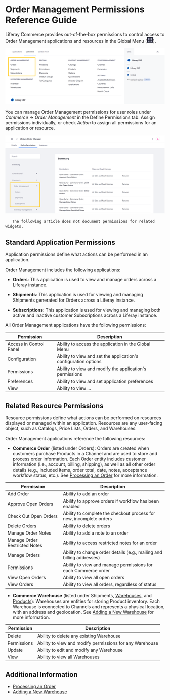 # Order Management Permissions Reference Guide

Liferay Commerce provides out-of-the-box permissions to control access to Order Management applications and resources in the Global Menu (![Global Menu](../../images/icon-applications-menu.png)).

![Control access to Order Management applications and resources.](./order-management-permissions-reference-guide/images/01.png)

You can manage Order Management permissions for user roles under *Commerce* &rarr; *Order Management* in the Define Permissions tab. Assign permissions individually, or check *Action* to assign all permissions for an application or resource.

![Manage Order Management permissions for user roles in the Define Permissions tab.](./order-management-permissions-reference-guide/images/02.png)

```note::
   The following article does not document permissions for related widgets.
```

## Standard Application Permissions

Application permissions define what actions can be performed in an application.

Order Management includes the following applications:

* **Orders**: This application is used to view and manage orders across a Liferay instance.

* **Shipments**: This application is used for viewing and managing Shipments generated for Orders across a Liferay instance.

* **Subscriptions**: This application is used for viewing and managing both active and inactive customer Subscriptions across a Liferay instance.

All Order Management applications have the following permissions:

| Permission | Description |
| --- | --- |
| Access in Control Panel | Ability to access the application in the Global Menu |
| Configuration | Ability to view and set the application's configuration options |
| Permissions | Ability to view and modify the application's permissions |
| Preferences | Ability to view and set application preferences |
| View | Ability to view ... | <!--finish-->

## Related Resource Permissions

Resource permissions define what actions can be performed on resources displayed or managed within an application. Resources are any user-facing object, such as Catalogs, Price Lists, Orders, and Warehouses.

Order Management applications reference<!--w/c--> the following resources:

* **Commerce Order** (listed under Orders): Orders are created when customers purchase Products in a Channel and are used to store and process order information. Each Order entity includes customer information (i.e., account, billing, shipping), as well as all other order details (e.g., included items, order total, date, notes, acceptance workflow status, etc.). See [Processing an Order](../../orders-and-fulfillment/orders/processing-an-order.md) for more information. <!--FINISH-->

| Permission | Description |
|---|---|
| Add Order | Ability to add an order |
| Approve Open Orders | Ability to approve orders if workflow has been enabled |
| Check Out Open Orders | Ability to complete the checkout process for new, incomplete orders |
| Delete Orders | Ability to delete orders |
| Manage Order Notes | Ability to add a note to an order | <!--ALL notes? Does this include restricted notes? I assume not, given the following permission.-->
| Manage Order Restricted Notes | Ability to access restricted notes for an order |
| Manage Orders | Ability to change order details (e.g., mailing and billing addresses) |
| Permissions | Ability to view and manage permissions for each Commerce order |
| View Open Orders | Ability to view all open orders |
| View Orders | Ability to view all orders, regardless of status |

* **Commerce Warehouse** (listed under Shipments, [Warehouses](./inventory-management-permissions-reference-guide.md), and [Products](./product-management-permissions-reference-guide.md)): Warehouses are entities for storing Product inventory. Each Warehouse is connected to Channels and represents a physical location, with an address and geolocation. See [Adding a New Warehouse](../../managing-a-catalog/managing-inventory/adding-a-new-warehouse.md) for more information.

| Permission | Description |
|---|---|
| Delete | Ability to delete any existing Warehouse |
| Permissions | Ability to view and modify permissions for any Warehouse |
| Update | Ability to edit and modify any Warehouse |
| View | Ability to view all Warehouses |

## Additional Information

* [Processing an Order](../../orders-and-fulfillment/orders/processing-an-order.md)
* [Adding a New Warehouse](../../managing-a-catalog/managing-inventory/adding-a-new-warehouse.md)
